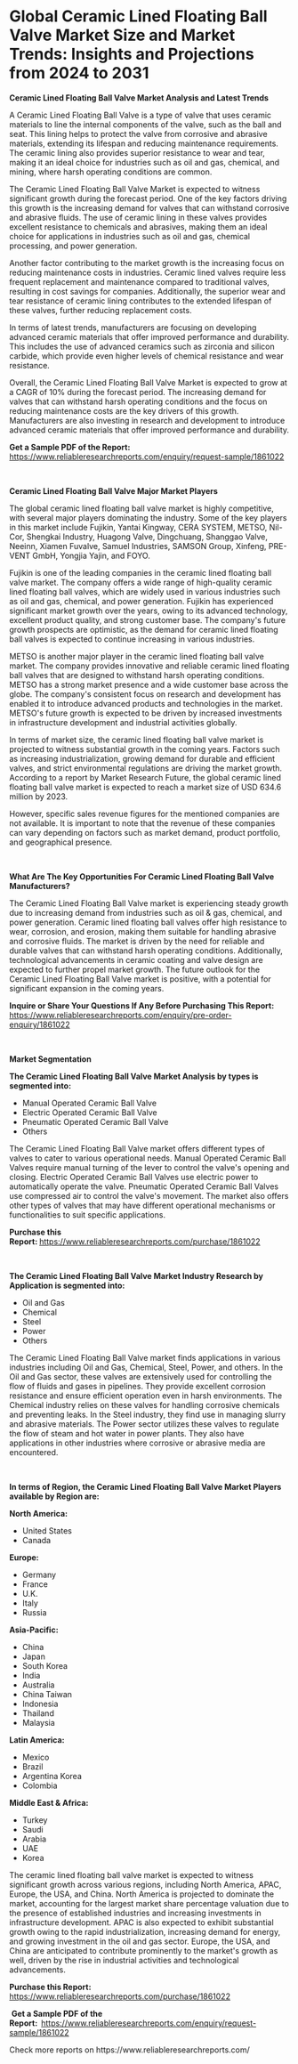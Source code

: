 <p><h1>Global Ceramic Lined Floating Ball Valve Market Size and Market Trends: Insights and Projections from 2024 to 2031</h1></p><p><strong>Ceramic Lined Floating Ball Valve Market Analysis and Latest Trends</strong></p>
<p><p>A Ceramic Lined Floating Ball Valve is a type of valve that uses ceramic materials to line the internal components of the valve, such as the ball and seat. This lining helps to protect the valve from corrosive and abrasive materials, extending its lifespan and reducing maintenance requirements. The ceramic lining also provides superior resistance to wear and tear, making it an ideal choice for industries such as oil and gas, chemical, and mining, where harsh operating conditions are common.</p><p>The Ceramic Lined Floating Ball Valve Market is expected to witness significant growth during the forecast period. One of the key factors driving this growth is the increasing demand for valves that can withstand corrosive and abrasive fluids. The use of ceramic lining in these valves provides excellent resistance to chemicals and abrasives, making them an ideal choice for applications in industries such as oil and gas, chemical processing, and power generation.</p><p>Another factor contributing to the market growth is the increasing focus on reducing maintenance costs in industries. Ceramic lined valves require less frequent replacement and maintenance compared to traditional valves, resulting in cost savings for companies. Additionally, the superior wear and tear resistance of ceramic lining contributes to the extended lifespan of these valves, further reducing replacement costs.</p><p>In terms of latest trends, manufacturers are focusing on developing advanced ceramic materials that offer improved performance and durability. This includes the use of advanced ceramics such as zirconia and silicon carbide, which provide even higher levels of chemical resistance and wear resistance.</p><p>Overall, the Ceramic Lined Floating Ball Valve Market is expected to grow at a CAGR of 10% during the forecast period. The increasing demand for valves that can withstand harsh operating conditions and the focus on reducing maintenance costs are the key drivers of this growth. Manufacturers are also investing in research and development to introduce advanced ceramic materials that offer improved performance and durability.</p></p>
<p><strong>Get a Sample PDF of the Report:&nbsp;</strong> <a href="https://www.reliableresearchreports.com/enquiry/request-sample/1861022">https://www.reliableresearchreports.com/enquiry/request-sample/1861022</a></p>
<p>&nbsp;</p>
<p><strong>Ceramic Lined Floating Ball Valve Major Market Players</strong></p>
<p><p>The global ceramic lined floating ball valve market is highly competitive, with several major players dominating the industry. Some of the key players in this market include Fujikin, Yantai Kingway, CERA SYSTEM, METSO, Nil-Cor, Shengkai Industry, Huagong Valve, Dingchuang, Shanggao Valve, Neeinn, Xiamen Fuvalve, Samuel Industries, SAMSON Group, Xinfeng, PRE-VENT GmbH, Yongjia Yajin, and FOYO.</p><p>Fujikin is one of the leading companies in the ceramic lined floating ball valve market. The company offers a wide range of high-quality ceramic lined floating ball valves, which are widely used in various industries such as oil and gas, chemical, and power generation. Fujikin has experienced significant market growth over the years, owing to its advanced technology, excellent product quality, and strong customer base. The company's future growth prospects are optimistic, as the demand for ceramic lined floating ball valves is expected to continue increasing in various industries.</p><p>METSO is another major player in the ceramic lined floating ball valve market. The company provides innovative and reliable ceramic lined floating ball valves that are designed to withstand harsh operating conditions. METSO has a strong market presence and a wide customer base across the globe. The company's consistent focus on research and development has enabled it to introduce advanced products and technologies in the market. METSO's future growth is expected to be driven by increased investments in infrastructure development and industrial activities globally.</p><p>In terms of market size, the ceramic lined floating ball valve market is projected to witness substantial growth in the coming years. Factors such as increasing industrialization, growing demand for durable and efficient valves, and strict environmental regulations are driving the market growth. According to a report by Market Research Future, the global ceramic lined floating ball valve market is expected to reach a market size of USD 634.6 million by 2023.</p><p>However, specific sales revenue figures for the mentioned companies are not available. It is important to note that the revenue of these companies can vary depending on factors such as market demand, product portfolio, and geographical presence.</p></p>
<p>&nbsp;</p>
<p><strong>What Are The Key Opportunities For Ceramic Lined Floating Ball Valve Manufacturers?</strong></p>
<p><p>The Ceramic Lined Floating Ball Valve market is experiencing steady growth due to increasing demand from industries such as oil & gas, chemical, and power generation. Ceramic lined floating ball valves offer high resistance to wear, corrosion, and erosion, making them suitable for handling abrasive and corrosive fluids. The market is driven by the need for reliable and durable valves that can withstand harsh operating conditions. Additionally, technological advancements in ceramic coating and valve design are expected to further propel market growth. The future outlook for the Ceramic Lined Floating Ball Valve market is positive, with a potential for significant expansion in the coming years.</p></p>
<p><strong>Inquire or Share Your Questions If Any Before Purchasing This Report:</strong> <a href="https://www.reliableresearchreports.com/enquiry/pre-order-enquiry/1861022">https://www.reliableresearchreports.com/enquiry/pre-order-enquiry/1861022</a></p>
<p>&nbsp;</p>
<p><strong>Market Segmentation</strong></p>
<p><strong>The Ceramic Lined Floating Ball Valve Market Analysis by types is segmented into:</strong></p>
<p><ul><li>Manual Operated Ceramic Ball Valve</li><li>Electric Operated Ceramic Ball Valve</li><li>Pneumatic Operated Ceramic Ball Valve</li><li>Others</li></ul></p>
<p><p>The Ceramic Lined Floating Ball Valve market offers different types of valves to cater to various operational needs. Manual Operated Ceramic Ball Valves require manual turning of the lever to control the valve's opening and closing. Electric Operated Ceramic Ball Valves use electric power to automatically operate the valve. Pneumatic Operated Ceramic Ball Valves use compressed air to control the valve's movement. The market also offers other types of valves that may have different operational mechanisms or functionalities to suit specific applications.</p></p>
<p><strong>Purchase this Report:&nbsp;</strong><a href="https://www.reliableresearchreports.com/purchase/1861022">https://www.reliableresearchreports.com/purchase/1861022</a></p>
<p>&nbsp;</p>
<p><strong>The Ceramic Lined Floating Ball Valve Market Industry Research by Application is segmented into:</strong></p>
<p><ul><li>Oil and Gas</li><li>Chemical</li><li>Steel</li><li>Power</li><li>Others</li></ul></p>
<p><p>The Ceramic Lined Floating Ball Valve market finds applications in various industries including Oil and Gas, Chemical, Steel, Power, and others. In the Oil and Gas sector, these valves are extensively used for controlling the flow of fluids and gases in pipelines. They provide excellent corrosion resistance and ensure efficient operation even in harsh environments. The Chemical industry relies on these valves for handling corrosive chemicals and preventing leaks. In the Steel industry, they find use in managing slurry and abrasive materials. The Power sector utilizes these valves to regulate the flow of steam and hot water in power plants. They also have applications in other industries where corrosive or abrasive media are encountered.</p></p>
<p>&nbsp;</p>
<p><strong>In terms of Region, the Ceramic Lined Floating Ball Valve Market Players available by Region are:</strong></p>
<p>
    <p> <strong> North America: </strong>
        <ul>
            <li>United States</li>
            <li>Canada</li>
        </ul>
        </p> 
    <p> <strong> Europe: </strong>
        <ul>
            <li>Germany</li>
            <li>France</li>
            <li>U.K.</li>
            <li>Italy</li>
            <li>Russia</li>
        </ul>
        </p> 
    <p> <strong> Asia-Pacific: </strong>
        <ul>
            <li>China</li>
            <li>Japan</li>
            <li>South Korea</li>
            <li>India</li>
            <li>Australia</li>
            <li>China Taiwan</li>
            <li>Indonesia</li>
            <li>Thailand</li>
            <li>Malaysia</li>
        </ul>
        </p> 
    <p> <strong> Latin America: </strong>
        <ul>
            <li>Mexico</li>
            <li>Brazil</li>
            <li>Argentina Korea</li>
            <li>Colombia</li>
        </ul>
        </p> 
    <p> <strong> Middle East & Africa: </strong>
        <ul>
            <li>Turkey</li>
            <li>Saudi</li>
            <li>Arabia</li>
            <li>UAE</li>
            <li>Korea</li>
        </ul>
    </p>
    </p>
<p><p>The ceramic lined floating ball valve market is expected to witness significant growth across various regions, including North America, APAC, Europe, the USA, and China. North America is projected to dominate the market, accounting for the largest market share percentage valuation due to the presence of established industries and increasing investments in infrastructure development. APAC is also expected to exhibit substantial growth owing to the rapid industrialization, increasing demand for energy, and growing investment in the oil and gas sector. Europe, the USA, and China are anticipated to contribute prominently to the market's growth as well, driven by the rise in industrial activities and technological advancements.</p></p>
<p><strong>Purchase this Report: </strong><a href="https://www.reliableresearchreports.com/purchase/1861022">https://www.reliableresearchreports.com/purchase/1861022</a></p>
<p>&nbsp;<strong>Get a Sample PDF of the Report:&nbsp;&nbsp;</strong><a href="https://www.reliableresearchreports.com/enquiry/request-sample/1861022">https://www.reliableresearchreports.com/enquiry/request-sample/1861022</a></p>
<p><strong></strong></p>
<p>Check more reports on https://www.reliableresearchreports.com/</p>